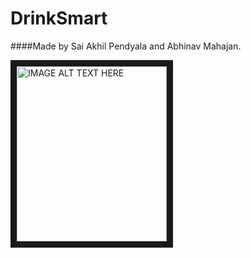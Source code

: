 # DrinkSmart

####Made by Sai Akhil Pendyala and Abhinav Mahajan.

<a href="http://www.youtube.com/watch?feature=player_embedded&v=9hJ38qULiWw
" target="_blank"><img src="http://img.youtube.com/vi/9hJ38qULiWw/0.jpg" 
alt="IMAGE ALT TEXT HERE" width="240" height="280" border="10" /></a>



